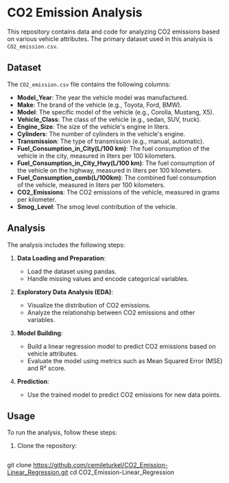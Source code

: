 # CO2 Emission Analysis

This repository contains data and code for analyzing CO2 emissions based on various vehicle attributes. The primary dataset used in this analysis is `CO2_emission.csv`.

## Dataset

The `CO2_emission.csv` file contains the following columns:

- **Model_Year**: The year the vehicle model was manufactured.
- **Make**: The brand of the vehicle (e.g., Toyota, Ford, BMW).
- **Model**: The specific model of the vehicle (e.g., Corolla, Mustang, X5).
- **Vehicle_Class**: The class of the vehicle (e.g., sedan, SUV, truck).
- **Engine_Size**: The size of the vehicle's engine in liters.
- **Cylinders**: The number of cylinders in the vehicle's engine.
- **Transmission**: The type of transmission (e.g., manual, automatic).
- **Fuel_Consumption_in_City(L/100 km)**: The fuel consumption of the vehicle in the city, measured in liters per 100 kilometers.
- **Fuel_Consumption_in_City_Hwy(L/100 km)**: The fuel consumption of the vehicle on the highway, measured in liters per 100 kilometers.
- **Fuel_Consumption_comb(L/100km)**: The combined fuel consumption of the vehicle, measured in liters per 100 kilometers.
- **CO2_Emissions**: The CO2 emissions of the vehicle, measured in grams per kilometer.
- **Smog_Level**: The smog level contribution of the vehicle.

## Analysis

The analysis includes the following steps:

1. **Data Loading and Preparation**:
   - Load the dataset using pandas.
   - Handle missing values and encode categorical variables.

2. **Exploratory Data Analysis (EDA)**:
   - Visualize the distribution of CO2 emissions.
   - Analyze the relationship between CO2 emissions and other variables.

3. **Model Building**:
   - Build a linear regression model to predict CO2 emissions based on vehicle attributes.
   - Evaluate the model using metrics such as Mean Squared Error (MSE) and R² score.

4. **Prediction**:
   - Use the trained model to predict CO2 emissions for new data points.

## Usage

To run the analysis, follow these steps:

1. Clone the repository:
   ```bash
  git clone https://github.com/cemileturkel/CO2_Emission-Linear_Regression.git
cd CO2_Emission-Linear_Regression
